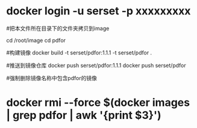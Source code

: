 
# docker login -u serset -p xxxxxxxxx

#把本文件所在目录下的文件夹拷贝到image 

cd /root/image
cd pdfor

#构建镜像
docker build -t serset/pdfor:1.1.1 -t serset/pdfor . 
 
#推送到镜像仓库
docker push serset/pdfor:1.1.1
docker push serset/pdfor
 




#强制删除镜像名称中包含pdfor的镜像
# docker rmi --force $(docker images | grep pdfor | awk '{print $3}')

